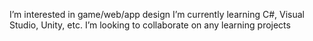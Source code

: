 I’m interested in game/web/app design
I’m currently learning C#, Visual Studio, Unity, etc.
I’m looking to collaborate on any learning projects

<!---
ElmoFromSpace/ElmoFromSpace is a ✨ special ✨ repository because its `README.md` (this file) appears on your GitHub profile.
You can click the Preview link to take a look at your changes.
--->
